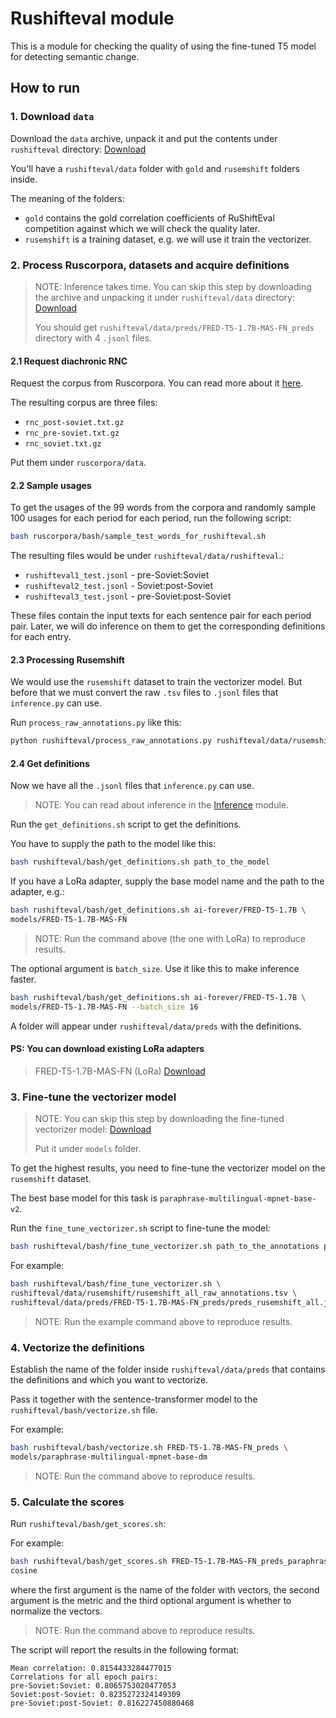 # Rushifteval module

This is a module for checking the quality of using the fine-tuned T5 model for
detecting semantic change.

## How to run

### 1. Download `data`

Download the `data` archive, unpack it and put the contents under `rushifteval` directory:
[Download](https://github.com/anonymousP9k/definition-modeling/issues/7)

You'll have a `rushifteval/data` folder with `gold` and `rusemshift` folders
inside.

The meaning of the folders:

- `gold` contains the gold correlation coefficients of RuShiftEval competition
against which we will check the quality later.
- `rusemshift` is a training dataset, e.g. we will use it train the vectorizer.

### 2. Process Ruscorpora, datasets and acquire definitions

> NOTE: Inference takes time.
> You can skip this step by downloading the archive and
> unpacking it under `rushifteval/data` directory:
> [Download](https://github.com/anonymousP9k/definition-modeling/issues/5)
>
> You should get `rushifteval/data/preds/FRED-T5-1.7B-MAS-FN_preds` directory
> with 4 `.jsonl` files.

#### 2.1 Request diachronic RNC

Request the corpus from Ruscorpora.
You can read more about it [here](https://ruscorpora.ru/page/corpora-datasets/).

The resulting corpus are three files:

- `rnc_post-soviet.txt.gz`
- `rnc_pre-soviet.txt.gz`
- `rnc_soviet.txt.gz`

Put them under `ruscorpora/data`.

#### 2.2 Sample usages

To get the usages of the 99 words from the corpora and randomly sample 100 usages
for each period for each period, run the following script:

```bash
bash ruscorpora/bash/sample_test_words_for_rushifteval.sh
```

The resulting files would be under `rushifteval/data/rushifteval`.:
- `rushifteval1_test.jsonl` - pre-Soviet:Soviet
- `rushifteval2_test.jsonl` - Soviet:post-Soviet
- `rushifteval3_test.jsonl` - pre-Soviet:post-Soviet

These files contain the input texts for each sentence pair for each period pair.
Later, we will do inference on them to get the corresponding definitions for each entry.

#### 2.3 Processing Rusemshift

We would use the `rusemshift` dataset to train the vectorizer model.
But before that we must convert the raw `.tsv` files to `.jsonl` files that `inference.py` can use.

Run `process_raw_annotations.py` like this:

```bash
python rushifteval/process_raw_annotations.py rushifteval/data/rusemshift rushifteval/tmp/for_inference/rusemshift
```

#### 2.4 Get definitions

Now we have all the `.jsonl` files that `inference.py` can use.

> NOTE: You can read about inference in the [Inference](../../model/docs/Inference.md) module.

Run the `get_definitions.sh` script to get the definitions.

You have to supply the path to the model like this:

```bash
bash rushifteval/bash/get_definitions.sh path_to_the_model
```

If you have a LoRa adapter, supply the base model name and the path to the adapter, e.g.:

```bash
bash rushifteval/bash/get_definitions.sh ai-forever/FRED-T5-1.7B \
models/FRED-T5-1.7B-MAS-FN
```

> NOTE: Run the command above (the one with LoRa) to reproduce results.

The optional argument is `batch_size`. Use it like this to make inference faster.

```bash
bash rushifteval/bash/get_definitions.sh ai-forever/FRED-T5-1.7B \
models/FRED-T5-1.7B-MAS-FN --batch_size 16
```

A folder will appear under `rushifteval/data/preds` with the definitions.

#### PS: You can download existing LoRa adapters

> FRED-T5-1.7B-MAS-FN (LoRa)
> [Download](https://github.com/anonymousP9k/definition-modeling/issues/4)

### 3. Fine-tune the vectorizer model

> NOTE: You can skip this step by downloading the fine-tuned vectorizer model:
> [Download](https://github.com/anonymousP9k/definition-modeling/issues/6)
>
> Put it under `models` folder.

To get the highest results, you need to fine-tune the vectorizer model on the `rusemshift` dataset.

The best base model for this task is `paraphrase-multilingual-mpnet-base-v2`.

Run the `fine_tune_vectorizer.sh` script to fine-tune the model:

```bash
bash rushifteval/bash/fine_tune_vectorizer.sh path_to_the_annotations path_to_the_predictions
```

For example:

```bash
bash rushifteval/bash/fine_tune_vectorizer.sh \
rushifteval/data/rusemshift/rusemshift_all_raw_annotations.tsv \
rushifteval/data/preds/FRED-T5-1.7B-MAS-FN_preds/preds_rusemshift_all.jsonl
```

> NOTE: Run the example command above to reproduce results.

### 4. Vectorize the definitions

Establish the name of the folder inside `rushifteval/data/preds` that contains the definitions
and which you want to vectorize.

Pass it together with the sentence-transformer model to the `rushifteval/bash/vectorize.sh` file.

For example:

```bash
bash rushifteval/bash/vectorize.sh FRED-T5-1.7B-MAS-FN_preds \
models/paraphrase-multilingual-mpnet-base-dm
```

> NOTE: Run the command above to reproduce results.

### 5. Calculate the scores

Run `rushifteval/bash/get_scores.sh`:

For example:

```bash
bash rushifteval/bash/get_scores.sh FRED-T5-1.7B-MAS-FN_preds_paraphrase-multilingual-mpnet-base-dm \
cosine
```

where the first argument is the name of the folder with vectors, the second
argument is the metric and the third optional argument is whether to
normalize the vectors.

> NOTE: Run the command above to reproduce results.

The script will report the results in the following format:

```text
Mean correlation: 0.8154433284477015
Correlations for all epoch pairs:
pre-Soviet:Soviet: 0.8065753020477053
Soviet:post-Soviet: 0.8235272324149309
pre-Soviet:post-Soviet: 0.816227450880468
```
